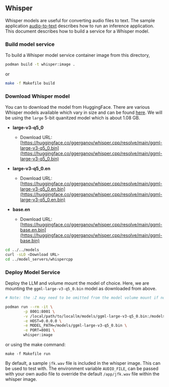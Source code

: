 ## Whisper

Whisper models are useful for converting audio files to text. The sample application [audio-to-text](../audio-to-text/README.md)
describes how to run an inference application. This document describes how to build a service for a Whisper model.

### Build model service

To build a Whisper model service container image from this directory,

```bash
podman build -t whisper:image .
```
or

```bash
make -f Makefile build 
```

### Download Whisper model

You can to download the model from HuggingFace. There are various Whisper models available which vary in size and can be found
[here](https://huggingface.co/ggerganov/whisper.cpp). We will be using the `large` 5-bit quanitzed model which is about 1.08 GB.

- **large-v3-q5_0**
    - Download URL: [https://huggingface.co/ggerganov/whisper.cpp/resolve/main/ggml-large-v3-q5_0.bin](https://huggingface.co/ggerganov/whisper.cpp/resolve/main/ggml-large-v3-q5_0.bin)

- **large-v3-q5_0.en**
    - Download URL: [https://huggingface.co/ggerganov/whisper.cpp/resolve/main/ggml-large-v3-q5_0.en.bin](https://huggingface.co/ggerganov/whisper.cpp/resolve/main/ggml-large-v3-q5_0.en.bin)

- **base.en**
    - Download URL: [https://huggingface.co/ggerganov/whisper.cpp/resolve/main/ggml-base.en.bin](https://huggingface.co/ggerganov/whisper.cpp/resolve/main/ggml-base.bin)

```bash
cd ../../models
curl -sLO <Download URL>
cd ../model_servers/whispercpp
```

### Deploy Model Service

Deploy the LLM and volume mount the model of choice.
Here, we are mounting the `ggml-large-v3-q5_0.bin` model as downloaded from above.

```bash
# Note: the :Z may need to be omitted from the model volume mount if not running on Linux

podman run --rm -it \
        -p 8001:8001 \
        -v /local/path/to/locallm/models/ggml-large-v3-q5_0.bin:/models/ggml-large-v3-q5_0.bin:Z,ro \
        -e HOST=0.0.0.0 \
        -e MODEL_PATH=/models/ggml-large-v3-q5_0.bin \
        -e PORT=8001 \
        whisper:image
```

or using the make command:

`make -f Makefile run`

By default, a sample `jfk.wav` file is included in the whisper image. This can be used to test with.
The environment variable `AUDIO_FILE`, can be passed with your own audio file to override the default `/app/jfk.wav` file within the whisper image.
